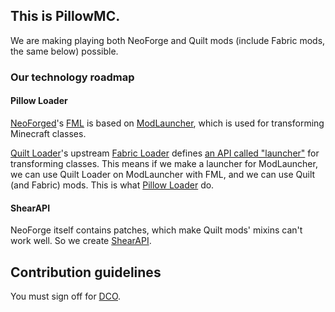 ## This is PillowMC.
We are making playing both NeoForge and Quilt mods (include Fabric mods, the same below) possible.
### Our technology roadmap
#### Pillow Loader
[NeoForged](https://github.com/neoforged)'s [FML](https://github.com/neoforged/FancyModLoader) is based on [ModLauncher](https://github.com/McModLauncher/ModLauncher), which is used for transforming Minecraft classes.

[Quilt Loader](https://github.com/QuiltMC/quilt-loader)'s upstream [Fabric Loader](https://github.com/FabricMC/fabric-loader) defines [an API called "launcher"](https://fabricmc.net/wiki/documentation:fabric_loader#launchers) for transforming classes.
This means if we make a launcher for ModLauncher, we can use Quilt Loader on ModLauncher with FML, and we can use Quilt (and Fabric) mods. This is what [Pillow Loader](https://github.com/PillowMC/pillow) do.

#### ShearAPI
NeoForge itself contains patches, which make Quilt mods' mixins can't work well. So we create [ShearAPI](https://github.com/PillowMC/ShearAPI).

## Contribution guidelines
You must sign off for [DCO](https://developercertificate.org/).
<!--

**Here are some ideas to get you started:**

🙋‍♀️ A short introduction - what is your organization all about?
🌈 Contribution guidelines - how can the community get involved?
👩‍💻 Useful resources - where can the community find your docs? Is there anything else the community should know?
🍿 Fun facts - what does your team eat for breakfast?
🧙 Remember, you can do mighty things with the power of [Markdown](https://docs.github.com/github/writing-on-github/getting-started-with-writing-and-formatting-on-github/basic-writing-and-formatting-syntax)
-->
